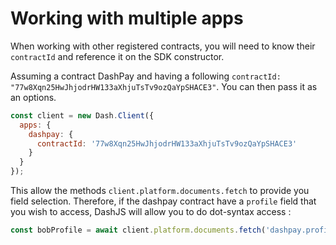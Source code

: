 # Working with multiple apps

When working with other registered contracts, you will need to know their `contractId` and reference it on the SDK constructor.

Assuming a contract DashPay and having a following `contractId: "77w8Xqn25HwJhjodrHW133aXhjuTsTv9ozQaYpSHACE3"`. 
You can then pass it as an options.

```js
const client = new Dash.Client({
  apps: {
    dashpay: {
      contractId: '77w8Xqn25HwJhjodrHW133aXhjuTsTv9ozQaYpSHACE3'
    }
  }
});
```

This allow the methods `client.platform.documents.fetch` to provide you field selection. 
Therefore, if the dashpay contract have a `profile` field that you wish to access, DashJS will allow you to do dot-syntax access :

```js
const bobProfile = await client.platform.documents.fetch('dashpay.profile', {name:'bob'})
``` 
